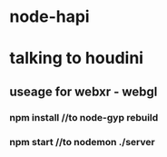 # node-hapi
# talking to houdini

## useage for webxr - webgl 
### npm install //to node-gyp rebuild
### npm start //to nodemon ./server
